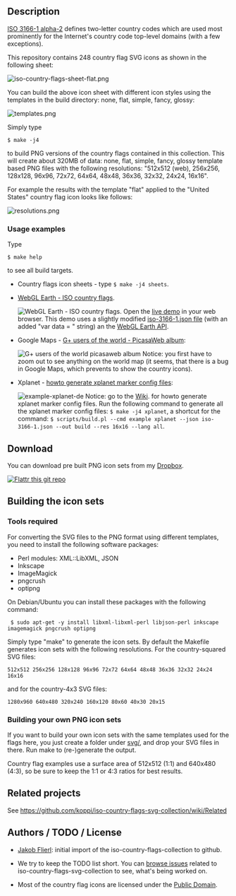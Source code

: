 ## Description

[ISO 3166-1 alpha-2](http://en.wikipedia.org/wiki/ISO_3166-1) defines two-letter country codes which are used most prominently for the Internet's country code top-level domains (with a few exceptions).

This repository contains 248 country flag SVG icons as shown in the following sheet:

![iso-country-flags-sheet-flat.png](https://raw.github.com/koppi/iso-country-flags-svg-collection/master/examples/iso-country-flags-sheet-flat.png "ISO country flags svg collection")

You can build the above icon sheet with different icon styles using the templates in the build directory: none, flat, simple, fancy, glossy:

![templates.png](https://raw.github.com/koppi/iso-country-flags-svg-collection/master/examples/templates.png "Country flag icons templates")

Simply type

```
$ make -j4
```

to build PNG versions of the country flags contained in this collection. This will create about 320MB of data: none, flat, simple, fancy, glossy template based PNG files with the following resolutions: "512x512 (web), 256x256, 128x128, 96x96, 72x72, 64x64, 48x48, 36x36, 32x32, 24x24, 16x16".

For example the results with the template "flat" applied to the "United States" country flag icon looks like follows:

![resolutions.png](https://raw.github.com/koppi/iso-country-flags-svg-collection/master/examples/resolutions.png "Country flag icon resoultions")
 
### Usage examples

Type

```
$ make help
```

to see all build targets.

* Country flags icon sheets - type ```$ make -j4 sheets```.

* [WebGL Earth - ISO country flags](http://tinyurl.com/webgl-earth-iso-country-flags).

  ![WebGL Earth - ISO country flags](https://raw.github.com/koppi/iso-country-flags-svg-collection/master/examples/example-webgl-earth.png). Open the [live demo](http://tinyurl.com/webgl-earth-iso-country-flags) in your web browser. This demo uses a slightly modified [iso-3166-1.json file](http://dl.dropbox.com/u/3139257/iso-country-flags-svg-collection/examples/iso-3166-1.json) (with an added "var data = " string) an the [WebGL Earth API](http://www.webglearth.org/).

* Google Maps - [G+ users of the world - PicasaWeb album](http://goo.gl/mHyJb):

  ![G+ users of the world picasaweb album](https://raw.github.com/koppi/iso-country-flags-svg-collection/master/examples/example-google-maps.png) Notice: you first have to zoom out to see anything on the world map (it seems, that there is a bug in Google Maps, which prevents to show the country icons).

* Xplanet - [howto generate xplanet marker config files](https://github.com/koppi/iso-country-flags-svg-collection/wiki/example-xplanet):

  ![example-xplanet-de](https://raw.github.com/koppi/iso-country-flags-svg-collection/master/examples/example-xplanet-de.png) Notice: go to the [Wiki](https://github.com/koppi/iso-country-flags-svg-collection/wiki/example-xplanet). for howto generate xplanet marker config files. Run the following command to generate all the xplanet marker config files: ```$ make -j4 xplanet```, a shortcut for the command: ```$ scripts/build.pl --cmd example xplanet --json iso-3166-1.json --out build --res 16x16 --lang all```.
  
## Download

You can download pre built PNG icon sets from my [Dropbox](http://goo.gl/oaoEl).

[![Flattr this git repo](http://api.flattr.com/button/flattr-badge-large.png)](https://flattr.com/submit/auto?user_id=koppi&url=https://github.com/koppi/iso-country-flags-svg-collection&title=&language=&tags=svg,country,flags&category=images)

## Building the icon sets

### Tools required

For converting the SVG files to the PNG format using different templates, you need to install the following software packages:

* Perl modules: XML::LibXML, JSON
* Inkscape
* ImageMagick
* pngcrush
* optipng

On Debian/Ubuntu you can install these packages with the following command:

```
 $ sudo apt-get -y install libxml-libxml-perl libjson-perl inkscape imagemagick pngcrush optipng
```

Simply type "make" to generate the icon sets. By default the Makefile generates icon sets with the following resolutions. For the country-squared SVG files:

```
512x512 256x256 128x128 96x96 72x72 64x64 48x48 36x36 32x32 24x24 16x16
```

and for the country-4x3 SVG files:

```
1280x960 640x480 320x240 160x120 80x60 40x30 20x15
```

### Building your own PNG icon sets

If you want to build your own icon sets with the same templates used for the flags here, you just create a folder under [svg/](https://github.com/koppi/iso-country-flags-svg-collection/tree/master/svg), and drop your SVG files in there. Run make to (re-)generate the output.

Country flag examples use a surface area of 512x512 (1:1) and 640x480 (4:3), so be sure to keep the 1:1 or 4:3 ratios for best results.

## Related projects

See https://github.com/koppi/iso-country-flags-svg-collection/wiki/Related

## Authors / TODO / License

* [Jakob Flierl](https://github.com/koppi): initial import of the iso-country-flags-collection to github.

* We try to keep the TODO list short. You can [browse issues](https://github.com/koppi/iso-country-flags-svg-collection/issues) related to iso-country-flags-svg-collection to see, what's being worked on.

* Most of the country flag icons are licensed under the [Public Domain](http://en.wikipedia.org/wiki/Public_domain).
